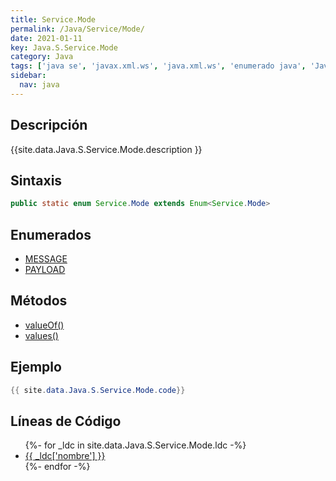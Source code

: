 ```yaml
---
title: Service.Mode
permalink: /Java/Service/Mode/
date: 2021-01-11
key: Java.S.Service.Mode
category: Java
tags: ['java se', 'javax.xml.ws', 'java.xml.ws', 'enumerado java', 'Java 1.0']
sidebar: 
  nav: java
---
```


## Descripción
{{site.data.Java.S.Service.Mode.description }}

## Sintaxis
~~~java
public static enum Service.Mode extends Enum<Service.Mode>
~~~

## Enumerados
* [MESSAGE](/Java/Service/Mode/MESSAGE)
* [PAYLOAD](/Java/Service/Mode/PAYLOAD)

## Métodos
* [valueOf()](/Java/Service/Mode/valueOf)
* [values()](/Java/Service/Mode/values)

## Ejemplo
~~~java
{{ site.data.Java.S.Service.Mode.code}}
~~~

## Líneas de Código
<ul>
{%- for _ldc in site.data.Java.S.Service.Mode.ldc -%}
   <li>
       <a href="{{_ldc['url'] }}">{{ _ldc['nombre'] }}</a>
   </li>
{%- endfor -%}
</ul>
